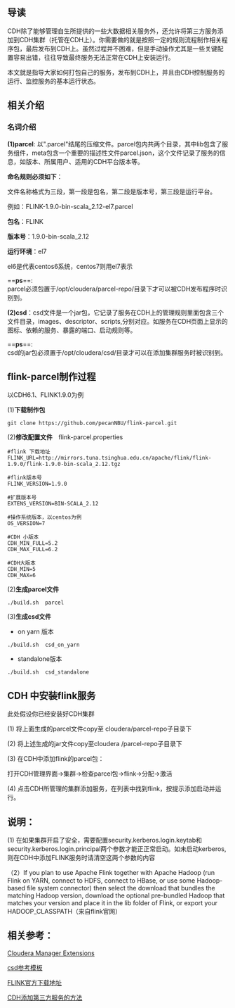 ## 导读
CDH除了能够管理自生所提供的一些大数据相关服务外，还允许将第三方服务添加到CDH集群（托管在CDH上）。你需要做的就是按照一定的规则流程制作相关程序包，最后发布到CDH上。虽然过程并不困难，但是手动操作尤其是一些关键配置容易出错，往往导致最终服务无法正常在CDH上安装运行。

本文就是指导大家如何打包自己的服务，发布到CDH上，并且由CDH控制服务的运行、监控服务的基本运行状态。

## 相关介绍  
### 名词介绍
**(1)parcel**:   以".parcel"结尾的压缩文件。parcel包内共两个目录，其中lib包含了服务组件，meta包含一个重要的描述性文件parcel.json，这个文件记录了服务的信息，如版本、所属用户、适用的CDH平台版本等。

**命名规则必须如下**：

文件名称格式为三段，第一段是包名，第二段是版本号，第三段是运行平台。

例如：FLINK-1.9.0-bin-scala_2.12-el7.parcel

**包名**：FLINK

**版本号**：1.9.0-bin-scala_2.12

**运行环境**：el7

el6是代表centos6系统，centos7则用el7表示

==**ps**==:    
parcel必须包置于/opt/cloudera/parcel-repo/目录下才可以被CDH发布程序时识别到。

**(2)csd**：csd文件是一个jar包，它记录了服务在CDH上的管理规则里面包含三个文件目录，images、descriptor、scripts,分别对应。如服务在CDH页面上显示的图标、依赖的服务、暴露的端口、启动规则等。

==**ps**==:  
csd的jar包必须置于/opt/cloudera/csd/目录才可以在添加集群服务时被识别到。




## flink-parcel制作过程

以CDH6.1、FLINK1.9.0为例

(1)**下载制作包**

```
git clone https://github.com/pecanNBU/flink-parcel.git
```
(2)**修改配置文件**　flink-parcel.properties


```
#flink 下载地址
FLINK_URL=http://mirrors.tuna.tsinghua.edu.cn/apache/flink/flink-1.9.0/flink-1.9.0-bin-scala_2.12.tgz

#flink版本号
FLINK_VERSION=1.9.0

#扩展版本号
EXTENS_VERSION=BIN-SCALA_2.12

#操作系统版本，以centos为例
OS_VERSION=7

#CDH 小版本
CDH_MIN_FULL=5.2
CDH_MAX_FULL=6.2

#CDH大版本
CDH_MIN=5
CDH_MAX=6
```



(2)**生成parcel文件**  

```
./build.sh  parcel
```
 
(3)**生成csd文件** 

- on yarn 版本

```
./build.sh  csd_on_yarn
```


- standalone版本

```
./build.sh  csd_standalone
```

## CDH 中安装flink服务
此处假设你已经安装好CDH集群

(1) 将上面生成的parcel文件copy至 cloudera/parcel-repo子目录下  

(2) 将上述生成的jar文件copy至cloudera /parcel-repo子目录下  

(3) 在CDH中添加flink的parcel包：　　

打开CDH管理界面->集群->检查parcel包->flink->分配->激活

(4) 点击CDH所管理的集群添加服务，在列表中找到flink，按提示添加启动并运行。

## 说明：
(1) 在如果集群开启了安全，需要配置security.kerberos.login.keytab和security.kerberos.login.principal两个参数才能正正常启动。如未启动kerberos,则在CDH中添加FLINK服务时请清空这两个参数的内容

（2）If you plan to use Apache Flink together with Apache Hadoop (run Flink on YARN, connect to HDFS, connect to HBase, or use some Hadoop-based file system connector) then select the download that bundles the matching Hadoop version, download the optional pre-bundled Hadoop that matches your version and place it in the lib folder of Flink, or export your HADOOP_CLASSPATH（来自flink官网）


## 相关参考：　　

[Cloudera Manager Extensions](https://github.com/cloudera/cm_csds)

[csd参考模板](git@github.com:cloudera/cm_csds.git)

[FLINK官方下载地址](https://archive.apache.org/dist/flink/)

[CDH添加第三方服务的方法](https://blog.csdn.net/tony_328427685/article/details/86514385)

      
